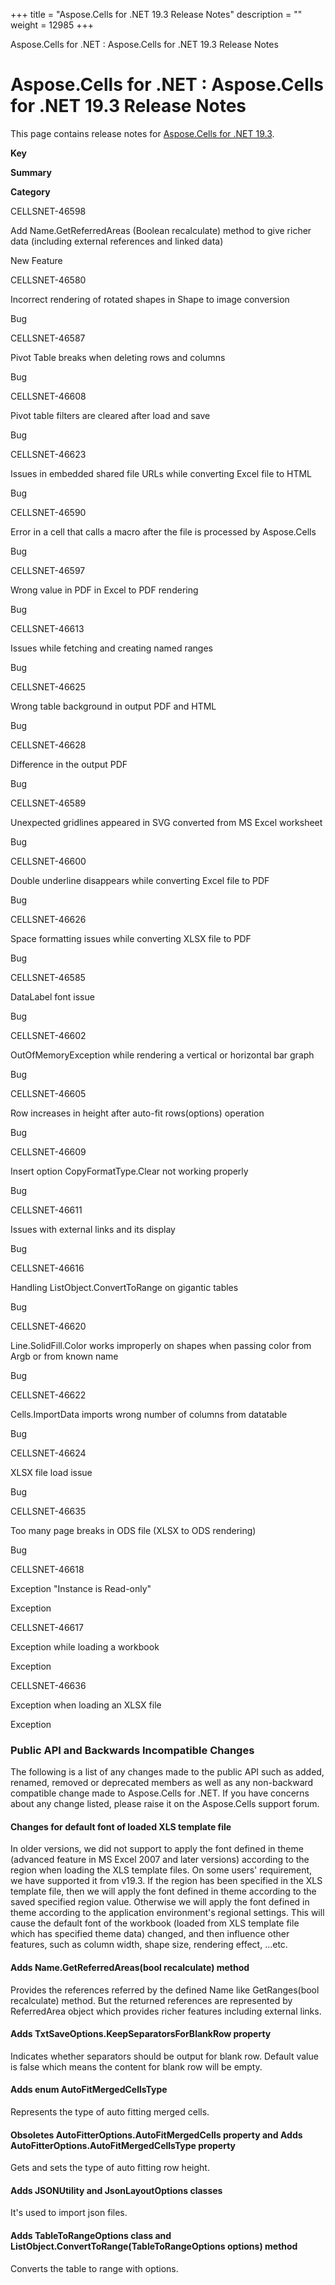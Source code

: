 +++
title = "Aspose.Cells for .NET 19.3 Release Notes" 
description = "" 
weight = 12985 
+++

Aspose.Cells for .NET : Aspose.Cells for .NET 19.3 Release Notes  

# Aspose.Cells for .NET : Aspose.Cells for .NET 19.3 Release Notes


This page contains release notes for [Aspose.Cells for .NET 19.3](https://www.nuget.org/packages/Aspose.Cells/19.3.0).

**Key**

**Summary**

**Category**

CELLSNET-46598

Add Name.GetReferredAreas (Boolean recalculate) method to give richer data (including external references and linked data)

New Feature

CELLSNET-46580

Incorrect rendering of rotated shapes in Shape to image conversion

Bug

CELLSNET-46587

Pivot Table breaks when deleting rows and columns

Bug

CELLSNET-46608

Pivot table filters are cleared after load and save

Bug

CELLSNET-46623

Issues in embedded shared file URLs while converting Excel file to HTML

Bug

CELLSNET-46590

Error in a cell that calls a macro after the file is processed by Aspose.Cells

Bug

CELLSNET-46597

Wrong value in PDF in Excel to PDF rendering

Bug

CELLSNET-46613

Issues while fetching and creating named ranges

Bug

CELLSNET-46625

Wrong table background in output PDF and HTML

Bug

CELLSNET-46628

Difference in the output PDF

Bug

CELLSNET-46589

Unexpected gridlines appeared in SVG converted from MS Excel worksheet

Bug

CELLSNET-46600

Double underline disappears while converting Excel file to PDF

Bug

CELLSNET-46626

Space formatting issues while converting XLSX file to PDF

Bug

CELLSNET-46585

DataLabel font issue

Bug

CELLSNET-46602

OutOfMemoryException while rendering a vertical or horizontal bar graph

Bug

CELLSNET-46605

Row increases in height after auto-fit rows(options) operation

Bug

CELLSNET-46609

Insert option CopyFormatType.Clear not working properly

Bug

CELLSNET-46611

Issues with external links and its display

Bug

CELLSNET-46616

Handling ListObject.ConvertToRange on gigantic tables

Bug

CELLSNET-46620

Line.SolidFill.Color works improperly on shapes when passing color from Argb or from known name

Bug

CELLSNET-46622

Cells.ImportData imports wrong number of columns from datatable

Bug

CELLSNET-46624

XLSX file load issue

Bug

CELLSNET-46635

Too many page breaks in ODS file (XLSX to ODS rendering)

Bug

CELLSNET-46618

Exception "Instance is Read-only"

Exception

CELLSNET-46617

Exception while loading a workbook

Exception

CELLSNET-46636

Exception when loading an XLSX file

Exception

### Public API and Backwards Incompatible Changes

The following is a list of any changes made to the public API such as added, renamed, removed or deprecated members as well as any non-backward compatible change made to Aspose.Cells for .NET. If you have concerns about any change listed, please raise it on the Aspose.Cells support forum.

#### Changes for default font of loaded XLS template file

In older versions, we did not support to apply the font defined in theme (advanced feature in MS Excel 2007 and later versions) according to the region when loading the XLS template files. On some users' requirement, we have supported it from v19.3. If the region has been specified in the XLS template file, then we will apply the font defined in theme according to the saved specified region value. Otherwise we will apply the font defined in theme according to the application environment's regional settings. This will cause the default font of the workbook (loaded from XLS template file which has specified theme data) changed, and then influence other features, such as column width, shape size, rendering effect, ...etc.

#### Adds Name.GetReferredAreas(bool recalculate) method

Provides the references referred by the defined Name like GetRanges(bool recalculate) method. But the returned references are represented by ReferredArea object which provides richer features including external links.

#### Adds TxtSaveOptions.KeepSeparatorsForBlankRow property

Indicates whether separators should be output for blank row. Default value is false which means the content for blank row will be empty.

#### Adds enum AutoFitMergedCellsType

Represents the type of auto fitting merged cells.

#### Obsoletes AutoFitterOptions.AutoFitMergedCells property and Adds AutoFitterOptions.AutoFitMergedCellsType property

Gets and sets the type of auto fitting row height.

#### Adds JSONUtility and JsonLayoutOptions classes

It's used to import json files.

#### Adds TableToRangeOptions class and ListObject.ConvertToRange(TableToRangeOptions options) method

Converts the table to range with options.

